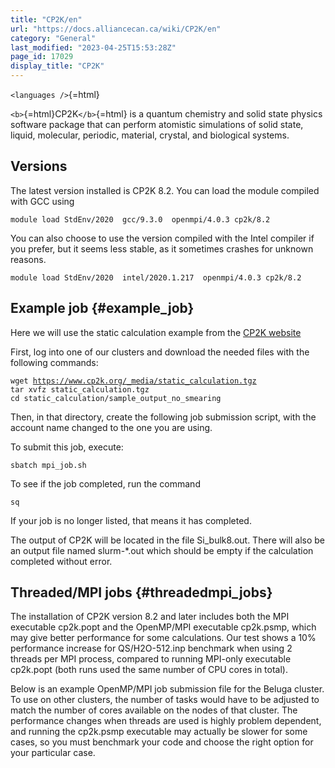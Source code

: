 ```yaml
---
title: "CP2K/en"
url: "https://docs.alliancecan.ca/wiki/CP2K/en"
category: "General"
last_modified: "2023-04-25T15:53:28Z"
page_id: 17029
display_title: "CP2K"
---
```


`<languages />`{=html}

`<b>`{=html}CP2K`</b>`{=html} is a quantum chemistry and solid state physics software package that can perform atomistic simulations of solid state, liquid, molecular, periodic, material, crystal, and biological systems.

## Versions

The latest version installed is CP2K 8.2. You can load the module compiled with GCC using

`module load StdEnv/2020  gcc/9.3.0  openmpi/4.0.3 cp2k/8.2`

You can also choose to use the version compiled with the Intel compiler if you prefer, but it seems less stable, as it sometimes crashes for unknown reasons.

`module load StdEnv/2020  intel/2020.1.217  openmpi/4.0.3 cp2k/8.2`

## Example job {#example_job}

Here we will use the static calculation example from the [CP2K website](https://www.cp2k.org/howto:static_calculation)

First, log into one of our clusters and download the needed files with the following commands:

`wget `[`https://www.cp2k.org/_media/static_calculation.tgz`](https://www.cp2k.org/_media/static_calculation.tgz)\
`tar xvfz static_calculation.tgz    `\
`cd static_calculation/sample_output_no_smearing`

Then, in that directory, create the following job submission script, with the account name changed to the one you are using.

To submit this job, execute:

`sbatch mpi_job.sh`

To see if the job completed, run the command

`sq`

If your job is no longer listed, that means it has completed.

The output of CP2K will be located in the file Si_bulk8.out. There will also be an output file named slurm-\*.out which should be empty if the calculation completed without error.

## Threaded/MPI jobs {#threadedmpi_jobs}

The installation of CP2K version 8.2 and later includes both the MPI executable cp2k.popt and the OpenMP/MPI executable cp2k.psmp, which may give better performance for some calculations. Our test shows a 10% performance increase for QS/H2O-512.inp benchmark when using 2 threads per MPI process, compared to running MPI-only executable cp2k.popt (both runs used the same number of CPU cores in total).

Below is an example OpenMP/MPI job submission file for the Beluga cluster. To use on other clusters, the number of tasks would have to be adjusted to match the number of cores available on the nodes of that cluster. The performance changes when threads are used is highly problem dependent, and running the cp2k.psmp executable may actually be slower for some cases, so you must benchmark your code and choose the right option for your particular case.
